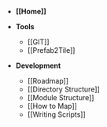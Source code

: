 * **[[Home]]**

* **Tools**
    * [[GIT]]
    * [[Prefab2Tile]]
* **Development**
    * [[Roadmap]]
    * [[Directory Structure]]
    * [[Module Structure]]
    * [[How to Map]]
    * [[Writing Scripts]]